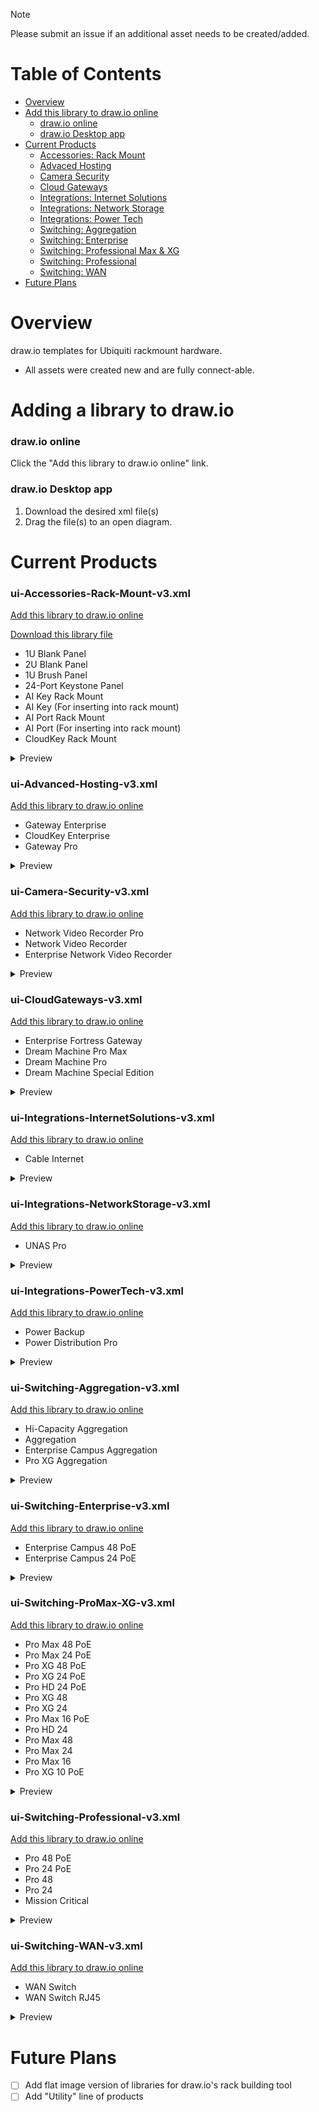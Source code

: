 > [!NOTE]
>
> Please submit an issue if an additional asset needs to be created/added.
> 

# Table of Contents
- [Overview](#overview)
- [Add this library to draw.io online](#add-this-library-to-draw.io-online)
  - [draw.io online](https://github.com/WhiskeyTang0F0xtr0t/unifi/tree/main/draw-io#drawio-online)
  - [draw.io Desktop app](https://github.com/WhiskeyTang0F0xtr0t/unifi/tree/main/draw-io#drawio-desktop-app)
- [Current Products](#current-products)
  - [Accessories: Rack Mount](https://github.com/WhiskeyTang0F0xtr0t/unifi/blob/main/draw-io/README.md#ui-accessories-rack-mount-v3xml)
  - [Advaced Hosting](https://github.com/WhiskeyTang0F0xtr0t/unifi/blob/main/draw-io/README.md#ui-advanced-hosting-v3xml)
  - [Camera Security](https://github.com/WhiskeyTang0F0xtr0t/unifi/blob/main/draw-io/README.md#ui-camera-security-v3xml)
  - [Cloud Gateways](https://github.com/WhiskeyTang0F0xtr0t/unifi/blob/main/draw-io/README.md#ui-cloudgateways-v3xml)
  - [Integrations: Internet Solutions](https://github.com/WhiskeyTang0F0xtr0t/unifi/blob/main/draw-io/README.md#ui-integrations-internetsolutions-v3xml)
  - [Integrations: Network Storage](https://github.com/WhiskeyTang0F0xtr0t/unifi/blob/main/draw-io/README.md#ui-integrations-networkstorage-v3xml)
  - [Integrations: Power Tech](https://github.com/WhiskeyTang0F0xtr0t/unifi/blob/main/draw-io/README.md#ui-integrations-powertech-v3xml)
  - [Switching: Aggregation](https://github.com/WhiskeyTang0F0xtr0t/unifi/blob/main/draw-io/README.md#ui-switching-aggregation-v3xml)
  - [Switching: Enterprise](https://github.com/WhiskeyTang0F0xtr0t/unifi/blob/main/draw-io/README.md#ui-switching-enterprise-v3xml)
  - [Switching: Professional Max & XG](https://github.com/WhiskeyTang0F0xtr0t/unifi/blob/main/draw-io/README.md#ui-switching-promax-xg-v3xml)
  - [Switching: Professional](https://github.com/WhiskeyTang0F0xtr0t/unifi/blob/main/draw-io/README.md#ui-switching-professional-v3xml)
  - [Switching: WAN](https://github.com/WhiskeyTang0F0xtr0t/unifi/blob/main/draw-io/README.md#ui-switching-wan-v3xml)
- [Future Plans](#future-plans)

# Overview
draw.io templates for Ubiquiti rackmount hardware.
- All assets were created new and are fully connect-able.

# Adding a library to draw.io

### draw.io online

Click the "Add this library to draw.io online" link. 

### draw.io Desktop app

1. Download the desired xml file(s)
2. Drag the file(s) to an open diagram.

# Current Products

### ui-Accessories-Rack-Mount-v3.xml
[Add this library to draw.io online](https://app.diagrams.net/?splash=0&clibs=Uhttps://raw.githubusercontent.com/WhiskeyTang0F0xtr0t/unifi/refs/heads/main/draw-io/ui-Accessories-Rack-Mount-v3.xml)

[Download this library file](https://downgit.github.io/#/home?url=https://github.com/WhiskeyTang0F0xtr0t/unifi/blob/main/draw-io/ui-Accessories-Rack-Mount-v3.xml)
- 1U Blank Panel
- 2U Blank Panel
- 1U Brush Panel
- 24-Port Keystone Panel
- AI Key Rack Mount
- AI Key (For inserting into rack mount)
- AI Port Rack Mount
- AI Port (For inserting into rack mount)
- CloudKey Rack Mount
<details>
<summary>Preview</summary>
  <img width="753" height="799" alt="ui-Accessories-Rack-Mount-v3" src="https://github.com/user-attachments/assets/7a865f11-9827-4566-9900-7ae9098e3b59" />
</details>

### ui-Advanced-Hosting-v3.xml
[Add this library to draw.io online](https://app.diagrams.net/?splash=0&clibs=Uhttps://raw.githubusercontent.com/WhiskeyTang0F0xtr0t/unifi/refs/heads/main/draw-io/ui-Advanced-Hosting-v3.xml)
- Gateway Enterprise
- CloudKey Enterprise
- Gateway Pro
<details>
<summary>Preview</summary>
<img width="756" height="328" alt="ui-Advanced-Hosting-v3" src="https://github.com/user-attachments/assets/5746615c-5d23-4a00-b50a-2e5100e96f92" />
</details>

### ui-Camera-Security-v3.xml
[Add this library to draw.io online](https://app.diagrams.net/?splash=0&clibs=Uhttps://raw.githubusercontent.com/WhiskeyTang0F0xtr0t/unifi/refs/heads/main/draw-io/ui-Camera-Security-v3.xml)
- Network Video Recorder Pro
- Network Video Recorder
- Enterprise Network Video Recorder
<details>
<summary>Preview</summary>
<img width="756" height="519" alt="ui-Camera-Security-v3" src="https://github.com/user-attachments/assets/a6f9d600-22d9-40fa-a1e3-98de90a39ffd" />
</details>

### ui-CloudGateways-v3.xml
[Add this library to draw.io online](https://app.diagrams.net/?splash=0&clibs=Uhttps://raw.githubusercontent.com/WhiskeyTang0F0xtr0t/unifi/refs/heads/main/draw-io/ui-CloudGateways-v3.xml)
- Enterprise Fortress Gateway
- Dream Machine Pro Max
- Dream Machine Pro
- Dream Machine Special Edition
<details>
<summary>Preview</summary>
<img width="753" height="384" alt="ui-CloudGateways-v3" src="https://github.com/user-attachments/assets/5b66ea1a-e5ca-43ca-854e-244e29ae62f3" />
</details>

### ui-Integrations-InternetSolutions-v3.xml
[Add this library to draw.io online](https://app.diagrams.net/?splash=0&clibs=Uhttps://github.com/WhiskeyTang0F0xtr0t/unifi/blob/main/draw-io/ui-Integrations-InternetSolutions-v3.xml)
- Cable Internet
<details>
<summary>Preview</summary>
<img width="759" height="92" alt="ui-Integrations-InternetSolutions-v3" src="https://github.com/user-attachments/assets/9f8ce540-4772-41db-94d9-1d6e0866e9ce" />
</details>

### ui-Integrations-NetworkStorage-v3.xml
[Add this library to draw.io online](https://app.diagrams.net/?splash=0&clibs=Uhttps://raw.githubusercontent.com/WhiskeyTang0F0xtr0t/unifi/refs/heads/main/draw-io/ui-Integrations-NetworkStorage-v3.xml)
- UNAS Pro
<details>
<summary>Preview</summary>
<img width="756" height="158" alt="ui-Integrations-NetworkStorage-v3" src="https://github.com/user-attachments/assets/691d5925-98fe-4936-88d7-61b7c8ca008b" />
</details>

### ui-Integrations-PowerTech-v3.xml
[Add this library to draw.io online](https://app.diagrams.net/?splash=0&clibs=Uhttps://raw.githubusercontent.com/WhiskeyTang0F0xtr0t/unifi/refs/heads/main/draw-io/ui-Integrations-PowerTech-v3.xml)
- Power Backup
- Power Distribution Pro
<details>
<summary>Preview</summary>
<img width="756" height="284" alt="ui-Integrations-PowerTech-v3" src="https://github.com/user-attachments/assets/298a9873-e56d-4b63-bafb-647b0391ff0a" />
</details>

### ui-Switching-Aggregation-v3.xml
[Add this library to draw.io online](https://app.diagrams.net/?splash=0&clibs=Uhttps://raw.githubusercontent.com/WhiskeyTang0F0xtr0t/unifi/refs/heads/main/draw-io/ui-Switching-Aggregation-v3.xml)
- Hi-Capacity Aggregation
- Aggregation
- Enterprise Campus Aggregation
- Pro XG Aggregation
<details>
<summary>Preview</summary>
<img width="756" height="382" alt="ui-Switching-Aggregation-v3" src="https://github.com/user-attachments/assets/7b3f5372-37f6-47be-aded-131811a5e175" />
</details>

### ui-Switching-Enterprise-v3.xml
[Add this library to draw.io online](https://app.diagrams.net/?splash=0&clibs=Uhttps://raw.githubusercontent.com/WhiskeyTang0F0xtr0t/unifi/refs/heads/main/draw-io/ui-Switching-Enterprise-v3.xml)
- Enterprise Campus 48 PoE
- Enterprise Campus 24 PoE
<details>
<summary>Preview</summary>
<img width="754" height="196" alt="ui-Switching-Enterprise-v3" src="https://github.com/user-attachments/assets/17670954-243d-4957-a279-bc213890f81d" />
</details>

### ui-Switching-ProMax-XG-v3.xml
[Add this library to draw.io online](https://app.diagrams.net/?splash=0&clibs=Uhttps://raw.githubusercontent.com/WhiskeyTang0F0xtr0t/unifi/refs/heads/main/draw-io/ui-Switching-ProMax-XG-v3.xml)
- Pro Max 48 PoE
- Pro Max 24 PoE
- Pro XG 48 PoE
- Pro XG 24 PoE
- Pro HD 24 PoE
- Pro XG 48
- Pro XG 24
- Pro Max 16 PoE
- Pro HD 24
- Pro Max 48
- Pro Max 24
- Pro Max 16
- Pro XG 10 PoE
<details>
<summary>Preview</summary>
<img width="756" height="1091" alt="ui-Switching-ProMax-XG-v3" src="https://github.com/user-attachments/assets/3de3d58e-62ec-4917-8ed4-fe14a6c64f3e" />
</details>

### ui-Switching-Professional-v3.xml
[Add this library to draw.io online](https://app.diagrams.net/?splash=0&clibs=Uhttps://raw.githubusercontent.com/WhiskeyTang0F0xtr0t/unifi/refs/heads/main/draw-io/ui-Switching-Professional-v3.xml)
- Pro 48 PoE
- Pro 24 PoE
- Pro 48
- Pro 24
- Mission Critical
<details>
<summary>Preview</summary>
<img width="754" height="473" alt="ui-Switching-Professional-v3" src="https://github.com/user-attachments/assets/112cd420-21ed-40a5-bba2-0736a181ac65" />
</details>

### ui-Switching-WAN-v3.xml
[Add this library to draw.io online](https://app.diagrams.net/?splash=0&clibs=Uhttps://raw.githubusercontent.com/WhiskeyTang0F0xtr0t/unifi/refs/heads/main/draw-io/ui-Switching-WAN-v3.xml)
- WAN Switch
- WAN Switch RJ45
<details>
<summary>Preview</summary>
<img width="752" height="200" alt="ui-Switching-WAN-v3" src="https://github.com/user-attachments/assets/e8d64b6a-d5a9-4d81-92d1-1b554a23be7e" />
</details>

# Future Plans
- [ ] Add flat image version of libraries for draw.io's rack building tool
- [ ] Add "Utility" line of products
